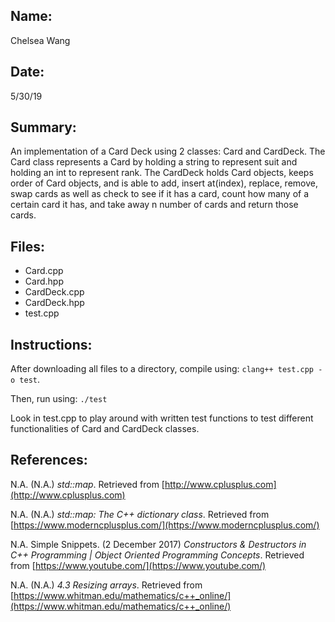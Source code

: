 ## Name:
Chelsea Wang

## Date:
5/30/19

## Summary:
An implementation of a Card Deck using 2 classes: Card and CardDeck. The Card class represents a Card by holding a string to represent suit and holding an int to represent rank. The CardDeck holds Card objects, keeps order of Card objects, and is able to add, insert at(index), replace, remove, swap cards as well as check to see if it has a card, count how many of a certain card it has, and take away n number of cards and return those cards.

## Files:
- Card.cpp
- Card.hpp
- CardDeck.cpp
- CardDeck.hpp
- test.cpp

## Instructions:
After downloading all files to a directory, compile using: `clang++ test.cpp -o test`.

Then, run using: `./test`

Look in test.cpp to play around with written test functions to test different functionalities of Card and CardDeck classes. 

## References:
N.A. (N.A.) *std::map*. Retrieved from [http://www.cplusplus.com](http://www.cplusplus.com)

N.A. (N.A.) *std::map: The C++ dictionary class*. Retrieved from [https://www.moderncplusplus.com/](https://www.moderncplusplus.com/)

N.A. Simple Snippets. (2 December 2017) *Constructors & Destructors in C++ Programming | Object Oriented Programming Concepts*. Retrieved from [https://www.youtube.com/](https://www.youtube.com/)

N.A. (N.A.) *4.3 Resizing arrays*. Retrieved from [https://www.whitman.edu/mathematics/c++_online/](https://www.whitman.edu/mathematics/c++_online/)